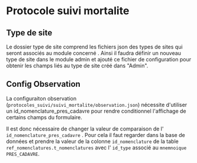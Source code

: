 # Protocole suivi mortalite

## Type de site

Le dossier type de site comprend les fichiers json des types de sites qui seront associés au module concerné .
Ainsi il faudra définir un nouveau type de site dans le module admin et ajouté ce fichier de configuration pour obtenir les champs liés au type de site créé dans "Admin".

## Config Observation

La configuraiton observation (`protocoles_suivi/suivi_mortalite/observation.json`) nécessite d'utiliser un id_nomenclature_pres_cadavre pour rendre conditionnel l'affichage de certains champs du formulaire.

Il est donc nécessaire de changer la valeur de comparaison de l' `id_nomenclature_pres_cadavre` . Pour cela il faut regarder dans la base de données et prendre la valeur de la colonne `id_nomenclature` de la table `ref_nomenclatures.t_nomenclatures` avec l' `id_type` associé au `mnemnoique` `PRES_CADAVRE`.
